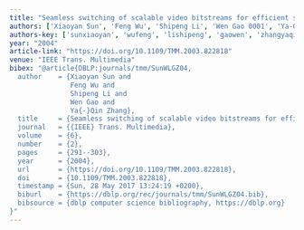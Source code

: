 ```yaml
---
title: "Seamless switching of scalable video bitstreams for efficient streaming"
authors: ['Xiaoyan Sun', 'Feng Wu', 'Shipeng Li', 'Wen Gao 0001', 'Ya-Qin Zhang']
authors-key: ['sunxiaoyan', 'wufeng', 'lishipeng', 'gaowen', 'zhangyaqin']
year: "2004"
article-link: "https://doi.org/10.1109/TMM.2003.822818"
venue: "IEEE Trans. Multimedia"
bibex: "@article{DBLP:journals/tmm/SunWLGZ04,
  author    = {Xiaoyan Sun and
               Feng Wu and
               Shipeng Li and
               Wen Gao and
               Ya{-}Qin Zhang},
  title     = {Seamless switching of scalable video bitstreams for efficient streaming},
  journal   = {{IEEE} Trans. Multimedia},
  volume    = {6},
  number    = {2},
  pages     = {291--303},
  year      = {2004},
  url       = {https://doi.org/10.1109/TMM.2003.822818},
  doi       = {10.1109/TMM.2003.822818},
  timestamp = {Sun, 28 May 2017 13:24:19 +0200},
  biburl    = {https://dblp.org/rec/journals/tmm/SunWLGZ04.bib},
  bibsource = {dblp computer science bibliography, https://dblp.org}
}"
---
```

